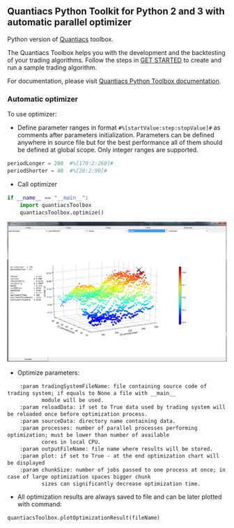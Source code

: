## Quantiacs Python Toolkit for Python 2 and 3 with automatic parallel optimizer

Python version of [Quantiacs](https://www.quantiacs.com/Home.aspx) toolbox. 

The Quantiacs Toolbox helps you with the development and the backtesting of your trading algorithms. 
Follow the steps in [GET STARTED](https://www.quantiacs.com/For-Quants/GetStarted/GetStarted.aspx) to create and run a sample trading algorithm.

For documentation, please visit [Quantiacs Python Toolbox documentation](http://quantiacs-python-toolbox-documentation.readthedocs.io/en/latest/).

### Automatic optimizer
To use optimizer:
* Define parameter ranges in format `#%[startValue:step:stopValue]#` as comments after parameters initialization.
Parameters can be defined anywhere in source file but for the best performance all of them should be defined at global scope.
Only integer ranges are supported. 

```python
periodLonger = 200  #%[170:2:260]#
periodShorter = 40  #%[20:2:90]#
```
* Call optimizer
```python
if __name__ == "__main__":
    import quantiacsToolbox
    quantiacsToolbox.optimize()
```

![Optimizer Chart](optimizer.png)

* Optimize parameters:
```
    :param tradingSystemFileName: file containing source code of trading system; if equals to None a file with __main__
           module will be used.
    :param reloadData: if set to True data used by trading system will be reloaded once before optimization process.
    :param sourceData: directory name containing data.
    :param processes: number of parallel processes performing optimization; must be lower than number of available
           cores in local CPU.
    :param outputFileName: file name where results will be stored.
    :param plot: if set to True - at the end optimization chart will be displayed
    :param chunkSize: number of jobs passed to one process at once; in case of large optimization spaces bigger chunk
           sizes can significantly decrease optimization time.
```

* All optimization results are always saved to file and can be later plotted with command:
```
quantiacsToolbox.plotOptimizationResult(fileName)
```

